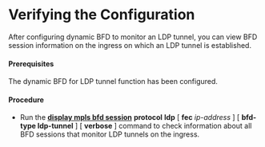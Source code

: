 Verifying the Configuration
===========================

After configuring dynamic BFD to monitor an LDP tunnel, you can view BFD session information on the ingress on which an LDP tunnel is established.

#### Prerequisites

The dynamic BFD for LDP tunnel function has been configured.
#### Procedure

* Run the [**display mpls bfd session**](cmdqueryname=display+mpls+bfd+session+protocol+ldp+fec+bfd-type+ldp-tunnel) **protocol** **ldp** [ **fec** *ip-address* ] [ **bfd-type ldp-tunnel** ] [ **verbose** ] command to check information about all BFD sessions that monitor LDP tunnels on the ingress.